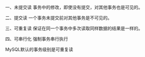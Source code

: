 一、未提交读
事务中的修改，即使没有提交，对其他事务也是可见的。

二、提交读
一个事务未提交前对其他事务是不可见的。

三、可重复读
保证在同一个事务中多次读取同样数据的结果是一样的。

四、可串行化
强制事务串行执行

MySQL默认的事务级别是可重复读